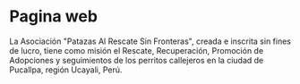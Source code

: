 # Pagina web

La Asociación "Patazas Al Rescate Sin Fronteras", creada e inscrita sin fines de lucro, tiene como misión el Rescate, Recuperación, Promoción de Adopciones y seguimientos de los perritos callejeros en la ciudad de Pucallpa, región Ucayali, Perú.

